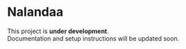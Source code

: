 # Nalandaa

This project is **under development**.  
Documentation and setup instructions will be updated soon.

